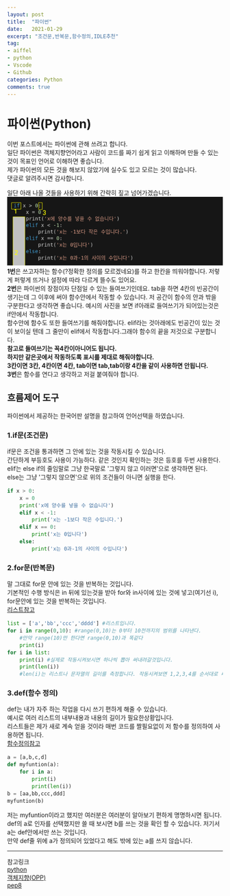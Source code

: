 ```yaml
---
layout: post
title:  "파이썬"
date:   2021-01-29
excerpt: "조건문,반복문,함수정의,IDLE추천"
tag:
- aiffel
- python
- Vscode
- Github
categories: Python
comments: true
---
```


# 파이썬(Python)
이번 포스트에서는 파이썬에 관해 쓰려고 합니다.  
일단 파이썬은 객체지향언어라고 사람이 코드를 짜기 쉽게 읽고 이해하며 만들 수 있는 것이 목표인 언어로 이해하면 좋습니다.  
제가 파이썬의 모든 것을 해보지 않았기에 실수도 있고 모르는 것이 많습니다.   
댓글로 알려주시면 감사합니다.

일단 아래 나올 것들을 사용하기 위해 간략히 짚고 넘어가겠습니다.   
![조건문예시](https://raw.githubusercontent.com/HSC-1/HSC-1.github.io/main/_posts/image/blog.png)  
**1번**은 쓰고자하는 함수(?정확한 정의를 모르겠네요)를 하고 한칸을 띄워야합니다. 저렇게 퍼렇게 뜨거나 설정에 따라 다르게 뜰수도 있어요.  
**2번**은 파이썬의 장점이자 단점일 수 있는 들여쓰기인데요. 
tab을 하면 4칸의 빈공간이 생기는데 그 이후에 써야 함수안에서 작동할 수 있습니다. 저 공간이 함수의 안과 밖을 구분한다고 생각하면 좋습니다. 
예시의 사진을 보면 if아래로 들여쓰기가 되어있는것은 if안에서 작동합니다.  
함수안에 함수도 또한 들여쓰기를 해줘야합니다. elif라는 것아래에도 빈공간이 있는 것이 보이실 텐데 그 줄만이 elif에서 작동합니다.그래야 함수의 끝을 저것으로 구분합니다.  
**참고로 들여쓰기는 꼭4칸이아니어도 됩니다.  
하지만 같은곳에서 작동하도록 표시를 제대로 해줘야합니다.  
3칸이면 3칸, 4칸이면 4칸, tab이면 tab,tab이랑 4칸을 같이 사용하면 안됩니다.**   
**3번**은 함수를 연다고 생각하고 저걸 붙여줘야 합니다.

## 흐름제어 도구
파이썬에서 제공하는 한국어판 설명을 참고하여 언어선택을 하였습니다.  


### 1.if문(조건문)
if문은 조건을 통과하면 그 안에 있는 것을 작동시킬 수 있습니다.   
간단하게 부등호도 사용이 가능하다. 같은 것인지 확인하는 것은 등호를 두번 사용한다.  
elif는 else if의 줄임말로 그냥 한국말로 '그렇지 않고 이러면'으로 생각하면 된다.  
else는 그냥 '그렇지 않으면'으로 위의 조건들이 아니면 실행을 한다.

``` python
if x > 0:
    x = 0
    print('x에 양수를 넣을 수 없습니다')
    elif x < -1:
        print('x는 -1보다 작은 수입니다.')
    elif x == 0:
        print('x는 0입니다')
    else:
        print('x는 0과-1의 사이의 수입니다')
```

### 2.for문(반복문)
말 그대로 for문 안에 있는 것을 반복하는 것입니다.  
기본적인 수행 방식은 in 뒤에 있는것을 받아 for와 in사이에 있는 것에 넣고(여기선 i), for문안에 있는 것을 반복하는 것입니다.  
[리스트참고](https://docs.python.org/ko/3.7/library/stdtypes.html#typesseq)  
``` python
list = ['a','bb','ccc','dddd'] #리스트입니다.
for i in range(0,10): #range(0,10)는 0부터 10전까지의 범위를 나타낸다. 
    #만약 range(10)만 한다면 range(0,10)과 똑같다
    print(i)
for i in list: 
    print(i) #실제로 작동시켜보시면 하나씩 뽑아 써내려갈것입니다.
    print(len(i)) 
    #len(i)는 리스트나 문자열의 길이를 측정합니다. 작동시켜보면 1,2,3,4를 순서대로 써내려갑니다.
```
### 3.def(함수 정의)
def는 내가 자주 하는 작업을 다시 쓰기 편하게 해줄 수 있습니다.  
예시로 여러 리스트의 내부내용과 내용의 길이가 필요한상황입니다.  
리스트들은 제가 새로 계속 얻을 것이라 매번 코드를 짤필요없이 저 함수를 정의하여 사용하면 됩니다.  
[함수정의참고](https://docs.python.org/ko/3.7/tutorial/controlflow.html#defining-functions)
``` python
a = [a,b,c,d]
def myfuntion(a):
    for i in a: 
        print(i)
        print(len(i)) 
b = [aa,bb,ccc,ddd]
myfuntion(b)
```
저는 myfuntion이라고 했지만 여러분은 여러분이 알아보기 편하게 명명하시면 됩니다.  
def의 a로 인자를 선택했지만 쓸 때 보시면 b를 쓰는 것을 확인 할 수 있습니다. 저기서 a는 def안에서만 쓰는 것입니다.  
만약 def줄 위에 a가 정의되어 있었다고 해도 밖에 있는 a를 쓰지 않습니다.   

---
참고링크  
[python](https://docs.python.org/ko/3.7/tutorial/controlflow.html)  
[객체지향(OPP)](http://schoolofweb.net/blog/posts/%ED%8C%8C%EC%9D%B4%EC%8D%AC-oop-part-1-%EA%B0%9D%EC%B2%B4-%EC%A7%80%ED%96%A5-%ED%94%84%EB%A1%9C%EA%B7%B8%EB%9E%98%EB%B0%8Doop%EC%9D%80-%EB%AC%B4%EC%97%87%EC%9D%B8%EA%B0%80-%EC%99%9C-%EC%82%AC%EC%9A%A9%ED%95%98%EB%8A%94%EA%B0%80/)  
[pep8](https://www.python.org/dev/peps/pep-0008/)
